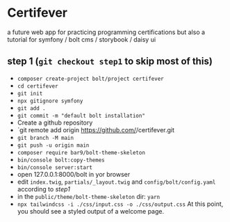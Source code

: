 Certifever
==========

a future web app for practicing programming certifications
but also a tutorial for symfony / bolt cms / storybook / daisy ui


## step 1 (`git checkout step1` to skip most of this)
* `composer create-project bolt/project certifever`
* `cd certifever`
* `git init`
* `npx gitignore symfony`
* `git add .`
* `git commit -m "default bolt installation"`
* Create a github repository
* `git remote add origin https://github.com/<youruser>/certifever.git
* `git branch -M main`
* `git push -u origin main`
* `composer require bar9/bolt-theme-skeleton`
* `bin/console bolt:copy-themes`
* `bin/console server:start`
* open 127.0.0.1:8000/bolt in yor browser
* edit `index.twig`, `partials/_layout.twig` and `config/bolt/config.yaml` according to *step1*
* in the `public/theme/bolt-theme-skeleton` dir: `yarn`
* `npx tailwindcss -i ./css/input.css -o ./css/output.css`
At this point, you should see a styled output of a welcome page.
